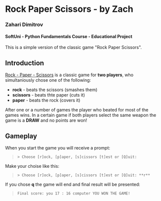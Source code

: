# Rock Paper Scissors - by Zach
### Zahari Dimitrov
#### SoftUni - Python Fundamentals Course - Educational Project
This is a simple version of the classic game "Rock Paper Scissors".

## Introduction
[Rock - Paper - Scissors](https://en.wikipedia.org/wiki/Rock_paper_scissors) is a classic game for **two players**, who simultaniously chose one of the following:
- **rock** - beats the scissors (smashes them)
- **scissors** - beats thte paper (cuts it)
- **paper** - beats the rock (covers it)

After one or a number of games the player who beated for most of the games wins.
In a certain game if both players select the same weapon the game is a **DRAW** and no points are won!

## Gameplay
When you start the game you will receive a prompt:
> `> Choose [r]ock, [p]aper, [s]cissors [t]est or [Q]uit: `

Make your choise like  this:
> `> Choose [r]ock, [p]aper, [s]cissors [t]est or [Q]uit: **r**`

If you chose **q** the game will end and final result will be presented:
> `Final score:
you 17 : 16 computer
YOU WON THE GAME!`
